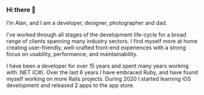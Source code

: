 ### Hi there 👋

I’m Alan, and I am a developer, designer, photographer and dad.

I’ve worked through all stages of the development life-cycle for a broad range of clients spanning many industry sectors. I find myself more at home creating user-friendly, well-crafted front-end experiences with a strong focus on usability, performance, and maintainability.

I have been a developer for over 15 years and spent many years working with .NET (C#). Over the last 6 years I have embraced Ruby, and have found myself working on more Rails projects. During 2020 I started learning iOS development and released 2 apps to the app store.
